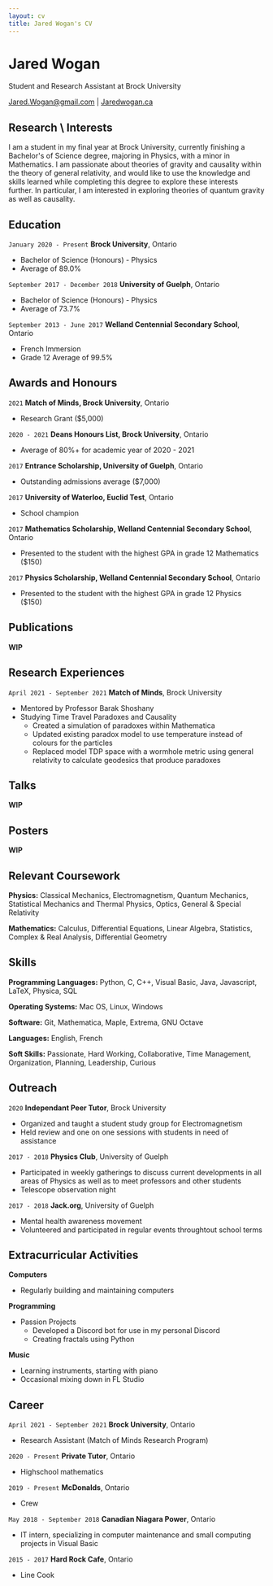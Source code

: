 ```yaml
---
layout: cv
title: Jared Wogan's CV
---
```

# Jared Wogan
Student and Research Assistant at Brock University

<div id="webaddress">
<a href="mailto:jared.wogan@gmail.com">Jared.Wogan@gmail.com</a>
| <a href="https://jaredwogan.ca">Jaredwogan.ca</a>
</div>


## Research \ Interests

I am a student in my final year at Brock University, currently finishing a Bachelor's of Science degree,
majoring in Physics, with a minor in Mathematics. I am passionate about theories of gravity and causality
within the theory of general relativity, and would like to use the knowledge and skills learned while
completing this degree to explore these interests further. In particular, I am interested in exploring
theories of quantum gravity as well as causality.


## Education

`January 2020 - Present`
__Brock University__, Ontario
- Bachelor of Science (Honours) - Physics
- Average of 89.0%

`September 2017 - December 2018`
__University of Guelph__, Ontario
- Bachelor of Science (Honours) - Physics
- Average of 73.7%

`September 2013 - June 2017`
__Welland Centennial Secondary School__, Ontario
- French Immersion
- Grade 12 Average of 99.5%


## Awards and Honours

`2021`
__Match of Minds, Brock University__, Ontario
- Research Grant ($5,000)

`2020 - 2021`
__Deans Honours List, Brock University__, Ontario
- Average of 80%+ for academic year of 2020 - 2021

`2017`
__Entrance Scholarship, University of Guelph__, Ontario
- Outstanding admissions average ($7,000)

`2017`
__University of Waterloo, Euclid Test__, Ontario
- School champion

`2017`
__Mathematics Scholarship, Welland Centennial Secondary School__, Ontario
- Presented to the student with the highest GPA in grade 12 Mathematics ($150)

`2017`
__Physics Scholarship, Welland Centennial Secondary School__, Ontario
- Presented to the student with the highest GPA in grade 12 Physics ($150)


## Publications

__WIP__


## Research Experiences

`April 2021 - September 2021`
__Match of Minds__, Brock University
- Mentored by Professor Barak Shoshany
- Studying Time Travel Paradoxes and Causality
    - Created a simulation of paradoxes within Mathematica
    - Updated existing paradox model to use temperature instead of colours for the particles
    - Replaced model TDP space with a wormhole metric using general relativity to calculate geodesics that produce paradoxes


## Talks

__WIP__


## Posters

__WIP__


## Relevant Coursework

__Physics:__ Classical Mechanics, Electromagnetism, Quantum Mechanics, Statistical Mechanics and Thermal Physics, Optics, General & Special Relativity

__Mathematics:__ Calculus, Differential Equations, Linear Algebra, Statistics, Complex & Real Analysis, Differential Geometry


## Skills

__Programming Languages:__ Python, C, C++, Visual Basic, Java, Javascript, LaTeX, Physica, SQL

__Operating Systems:__ Mac OS, Linux, Windows

__Software:__ Git, Mathematica, Maple, Extrema, GNU Octave

__Languages:__ English, French

__Soft Skills:__ Passionate, Hard Working, Collaborative, Time Management, Organization, Planning, Leadership, Curious


## Outreach

`2020`
__Independant Peer Tutor__, Brock University
- Organized and taught a student study group for Electromagnetism
- Held review and one on one sessions with students in need of assistance

`2017 - 2018`
__Physics Club__, University of Guelph
- Participated in weekly gatherings to discuss current developments in all areas of Physics as well as to meet professors and other students
- Telescope observation night

`2017 - 2018`
__Jack.org__, University of Guelph
- Mental health awareness movement
- Volunteered and participated in regular events throughtout school terms


## Extracurricular Activities

__Computers__
- Regularly building and maintaining computers

__Programming__
- Passion Projects
    - Developed a Discord bot for use in my personal Discord
    - Creating fractals using Python

__Music__
- Learning instruments, starting with piano
- Occasional mixing down in FL Studio


## Career

`April 2021 - September 2021`
__Brock University__, Ontario
- Research Assistant (Match of Minds Research Program)

`2020 - Present`
__Private Tutor__, Ontario
- Highschool mathematics

`2019 - Present`
__McDonalds__, Ontario
- Crew

`May 2018 - September 2018`
__Canadian Niagara Power__, Ontario
- IT intern, specializing in computer maintenance and small computing projects in Visual Basic

`2015 - 2017`
__Hard Rock Cafe__, Ontario
- Line Cook






